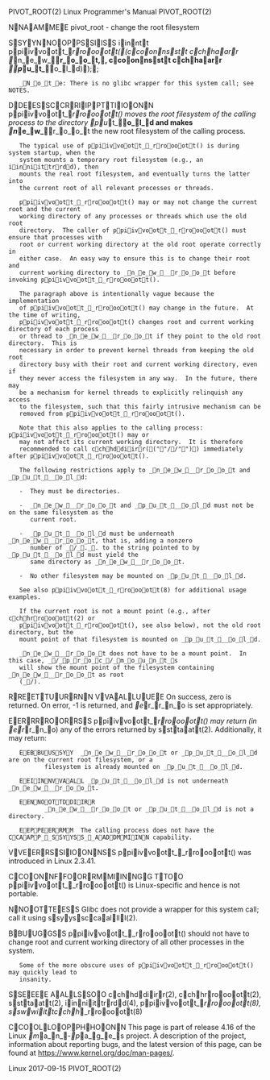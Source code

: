 PIVOT_ROOT(2)              Linux Programmer's Manual             PIVOT_ROOT(2)



NNAAMMEE
       pivot_root - change the root filesystem

SSYYNNOOPPSSIISS
       iinntt ppiivvoott__rroooott((ccoonnsstt cchhaarr **_n_e_w___r_o_o_t,, ccoonnsstt cchhaarr **_p_u_t___o_l_d));;

       _N_o_t_e: There is no glibc wrapper for this system call; see NOTES.

DDEESSCCRRIIPPTTIIOONN
       ppiivvoott__rroooott() moves the root filesystem of the calling process to the
       directory _p_u_t___o_l_d and makes _n_e_w___r_o_o_t the new root filesystem of the
       calling process.

       The typical use of ppiivvoott__rroooott() is during system startup, when the
       system mounts a temporary root filesystem (e.g., an iinniittrrdd), then
       mounts the real root filesystem, and eventually turns the latter into
       the current root of all relevant processes or threads.

       ppiivvoott__rroooott() may or may not change the current root and the current
       working directory of any processes or threads which use the old root
       directory.  The caller of ppiivvoott__rroooott() must ensure that processes with
       root or current working directory at the old root operate correctly in
       either case.  An easy way to ensure this is to change their root and
       current working directory to _n_e_w___r_o_o_t before invoking ppiivvoott__rroooott().

       The paragraph above is intentionally vague because the implementation
       of ppiivvoott__rroooott() may change in the future.  At the time of writing,
       ppiivvoott__rroooott() changes root and current working directory of each process
       or thread to _n_e_w___r_o_o_t if they point to the old root directory.  This is
       necessary in order to prevent kernel threads from keeping the old root
       directory busy with their root and current working directory, even if
       they never access the filesystem in any way.  In the future, there may
       be a mechanism for kernel threads to explicitly relinquish any access
       to the filesystem, such that this fairly intrusive mechanism can be
       removed from ppiivvoott__rroooott().

       Note that this also applies to the calling process: ppiivvoott__rroooott() may or
       may not affect its current working directory.  It is therefore
       recommended to call cchhddiirr((""//"")) immediately after ppiivvoott__rroooott().

       The following restrictions apply to _n_e_w___r_o_o_t and _p_u_t___o_l_d:

       -  They must be directories.

       -  _n_e_w___r_o_o_t and _p_u_t___o_l_d must not be on the same filesystem as the
          current root.

       -  _p_u_t___o_l_d must be underneath _n_e_w___r_o_o_t, that is, adding a nonzero
          number of _/_._. to the string pointed to by _p_u_t___o_l_d must yield the
          same directory as _n_e_w___r_o_o_t.

       -  No other filesystem may be mounted on _p_u_t___o_l_d.

       See also ppiivvoott__rroooott(8) for additional usage examples.

       If the current root is not a mount point (e.g., after cchhrroooott(2) or
       ppiivvoott__rroooott(), see also below), not the old root directory, but the
       mount point of that filesystem is mounted on _p_u_t___o_l_d.

       _n_e_w___r_o_o_t does not have to be a mount point.  In this case, _/_p_r_o_c_/_m_o_u_n_t_s
       will show the mount point of the filesystem containing _n_e_w___r_o_o_t as root
       (_/).

RREETTUURRNN VVAALLUUEE
       On success, zero is returned.  On error, -1 is returned, and _e_r_r_n_o is
       set appropriately.

EERRRROORRSS
       ppiivvoott__rroooott() may return (in _e_r_r_n_o) any of the errors returned by
       ssttaatt(2).  Additionally, it may return:

       EEBBUUSSYY  _n_e_w___r_o_o_t or _p_u_t___o_l_d are on the current root filesystem, or a
              filesystem is already mounted on _p_u_t___o_l_d.

       EEIINNVVAALL _p_u_t___o_l_d is not underneath _n_e_w___r_o_o_t.

       EENNOOTTDDIIRR
              _n_e_w___r_o_o_t or _p_u_t___o_l_d is not a directory.

       EEPPEERRMM  The calling process does not have the CCAAPP__SSYYSS__AADDMMIINN capability.

VVEERRSSIIOONNSS
       ppiivvoott__rroooott() was introduced in Linux 2.3.41.

CCOONNFFOORRMMIINNGG TTOO
       ppiivvoott__rroooott() is Linux-specific and hence is not portable.

NNOOTTEESS
       Glibc does not provide a wrapper for this system call; call it using
       ssyyssccaallll(2).

BBUUGGSS
       ppiivvoott__rroooott() should not have to change root and current working
       directory of all other processes in the system.

       Some of the more obscure uses of ppiivvoott__rroooott() may quickly lead to
       insanity.

SSEEEE AALLSSOO
       cchhddiirr(2), cchhrroooott(2), ssttaatt(2), iinniittrrdd(4), ppiivvoott__rroooott(8), sswwiittcchh__rroooott(8)

CCOOLLOOPPHHOONN
       This page is part of release 4.16 of the Linux _m_a_n_-_p_a_g_e_s project.  A
       description of the project, information about reporting bugs, and the
       latest version of this page, can be found at
       https://www.kernel.org/doc/man-pages/.



Linux                             2017-09-15                     PIVOT_ROOT(2)
